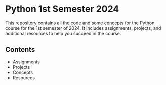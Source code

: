 # Python 1st Semester 2024

This repository contains all the code and some concepts for the Python course for the 1st semester of 2024. It includes assignments, projects, and additional resources to help you succeed in the course.

## Contents

- Assignments
- Projects
- Concepts
- Resources
